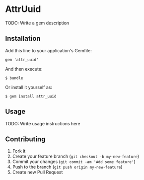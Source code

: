 # AttrUuid

TODO: Write a gem description

## Installation

Add this line to your application's Gemfile:

    gem 'attr_uuid'

And then execute:

    $ bundle

Or install it yourself as:

    $ gem install attr_uuid

## Usage

TODO: Write usage instructions here

## Contributing

1. Fork it
2. Create your feature branch (`git checkout -b my-new-feature`)
3. Commit your changes (`git commit -am 'Add some feature'`)
4. Push to the branch (`git push origin my-new-feature`)
5. Create new Pull Request
